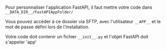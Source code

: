 Pour personnaliser l'application FastAPI, il faut mettre votre code dans `__DATA_DIR__/FastAPIAppFolder/`

Vous pouvez accéder à ce dossier via SFTP, avec l'utilisateur `__APP__` et le mot de passe défini lors de l'installation. 

Votre code doit contenir un fichier `__init__.py` et l'objet FastAPI doit s'appeler 'app'
